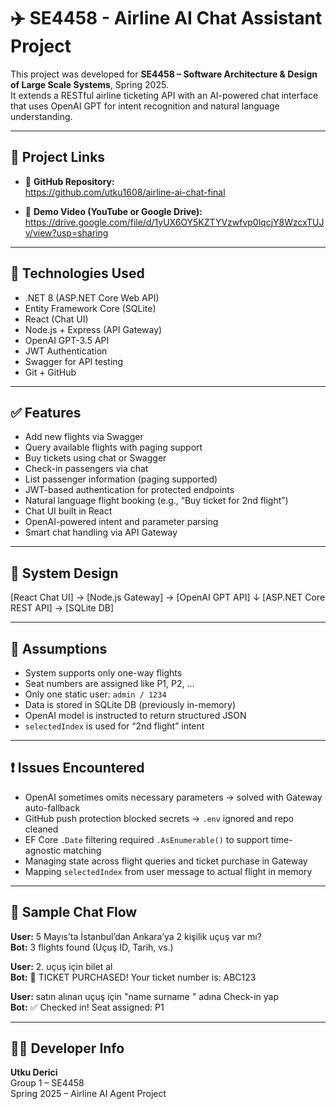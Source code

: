 # ✈️ SE4458 - Airline AI Chat Assistant Project

This project was developed for **SE4458 – Software Architecture & Design of Large Scale Systems**, Spring 2025.  
It extends a RESTful airline ticketing API with an AI-powered chat interface that uses OpenAI GPT for intent recognition and natural language understanding.

---

## 🔗 Project Links

- 🔗 **GitHub Repository:**  
  https://github.com/utku1608/airline-ai-chat-final

- 🎥 **Demo Video (YouTube or Google Drive):**  
  https://drive.google.com/file/d/1yUX6OY5KZTYVzwfvp0lqcjY8WzcxTUJv/view?usp=sharing

---

## 🚀 Technologies Used

- .NET 8 (ASP.NET Core Web API)  
- Entity Framework Core (SQLite)  
- React (Chat UI)  
- Node.js + Express (API Gateway)  
- OpenAI GPT-3.5 API  
- JWT Authentication  
- Swagger for API testing  
- Git + GitHub  

---

## ✅ Features

- Add new flights via Swagger  
- Query available flights with paging support  
- Buy tickets using chat or Swagger  
- Check-in passengers via chat  
- List passenger information (paging supported)  
- JWT-based authentication for protected endpoints  
- Natural language flight booking (e.g., “Buy ticket for 2nd flight”)  
- Chat UI built in React  
- OpenAI-powered intent and parameter parsing  
- Smart chat handling via API Gateway  

---

## 🧱 System Design

[React Chat UI] → [Node.js Gateway] → [OpenAI GPT API]
↓
[ASP.NET Core REST API] → [SQLite DB]

---

## 🧠 Assumptions

- System supports only one-way flights  
- Seat numbers are assigned like P1, P2, ...  
- Only one static user: `admin / 1234`  
- Data is stored in SQLite DB (previously in-memory)  
- OpenAI model is instructed to return structured JSON  
- `selectedIndex` is used for “2nd flight” intent  

---

## ❗ Issues Encountered

- OpenAI sometimes omits necessary parameters → solved with Gateway auto-fallback  
- GitHub push protection blocked secrets → `.env` ignored and repo cleaned  
- EF Core `.Date` filtering required `.AsEnumerable()` to support time-agnostic matching  
- Managing state across flight queries and ticket purchase in Gateway  
- Mapping `selectedIndex` from user message to actual flight in memory  

---

## 📸 Sample Chat Flow

**User:** 5 Mayıs’ta İstanbul’dan Ankara’ya 2 kişilik uçuş var mı?  
**Bot:** 3 flights found (Uçuş ID, Tarih, vs.)

**User:** 2. uçuş için bilet al  
**Bot:** 🎫 TICKET PURCHASED! Your ticket number is: ABC123

**User:** satın alınan uçuş için "name surname " adına Check-in yap  
**Bot:** ✅ Checked in! Seat assigned: P1  

---

## 👨‍💻 Developer Info

**Utku Derici**  
Group 1 – SE4458  
Spring 2025 – Airline AI Agent Project
